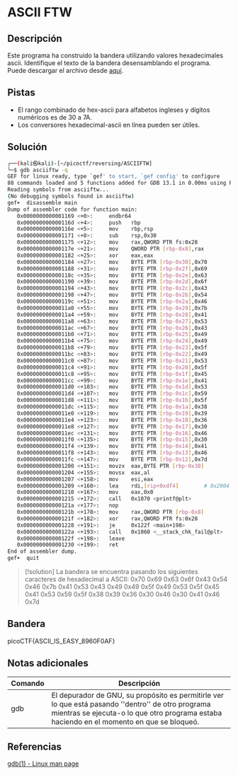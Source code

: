 # ASCII FTW

## Descripción
Este programa ha construido la bandera utilizando valores hexadecimales ascii. Identifique el texto de la bandera desensamblando el programa.
Puede descargar el archivo desde [aquí](https://artifacts.picoctf.net/c/508/asciiftw).

## Pistas
- El rango combinado de hex-ascii para alfabetos ingleses y dígitos numéricos es de 30 a 7A.
- Los conversores hexadecimal-ascii en línea pueden ser útiles.

## Solución
```bash
┌──(kali㉿kali)-[~/picoctf/reversing/ASCIIFTW]
└─$ gdb asciiftw -q            
GEF for linux ready, type `gef' to start, `gef config' to configure
88 commands loaded and 5 functions added for GDB 13.1 in 0.00ms using Python engine 3.11
Reading symbols from asciiftw...
(No debugging symbols found in asciiftw)
gef➤  disassemble main
Dump of assembler code for function main:
   0x0000000000001169 <+0>:     endbr64
   0x000000000000116d <+4>:     push   rbp
   0x000000000000116e <+5>:     mov    rbp,rsp
   0x0000000000001171 <+8>:     sub    rsp,0x30
   0x0000000000001175 <+12>:    mov    rax,QWORD PTR fs:0x28
   0x000000000000117e <+21>:    mov    QWORD PTR [rbp-0x8],rax
   0x0000000000001182 <+25>:    xor    eax,eax
   0x0000000000001184 <+27>:    mov    BYTE PTR [rbp-0x30],0x70
   0x0000000000001188 <+31>:    mov    BYTE PTR [rbp-0x2f],0x69
   0x000000000000118c <+35>:    mov    BYTE PTR [rbp-0x2e],0x63
   0x0000000000001190 <+39>:    mov    BYTE PTR [rbp-0x2d],0x6f
   0x0000000000001194 <+43>:    mov    BYTE PTR [rbp-0x2c],0x43
   0x0000000000001198 <+47>:    mov    BYTE PTR [rbp-0x2b],0x54
   0x000000000000119c <+51>:    mov    BYTE PTR [rbp-0x2a],0x46
   0x00000000000011a0 <+55>:    mov    BYTE PTR [rbp-0x29],0x7b
   0x00000000000011a4 <+59>:    mov    BYTE PTR [rbp-0x28],0x41
   0x00000000000011a8 <+63>:    mov    BYTE PTR [rbp-0x27],0x53
   0x00000000000011ac <+67>:    mov    BYTE PTR [rbp-0x26],0x43
   0x00000000000011b0 <+71>:    mov    BYTE PTR [rbp-0x25],0x49
   0x00000000000011b4 <+75>:    mov    BYTE PTR [rbp-0x24],0x49
   0x00000000000011b8 <+79>:    mov    BYTE PTR [rbp-0x23],0x5f
   0x00000000000011bc <+83>:    mov    BYTE PTR [rbp-0x22],0x49
   0x00000000000011c0 <+87>:    mov    BYTE PTR [rbp-0x21],0x53
   0x00000000000011c4 <+91>:    mov    BYTE PTR [rbp-0x20],0x5f
   0x00000000000011c8 <+95>:    mov    BYTE PTR [rbp-0x1f],0x45
   0x00000000000011cc <+99>:    mov    BYTE PTR [rbp-0x1e],0x41
   0x00000000000011d0 <+103>:   mov    BYTE PTR [rbp-0x1d],0x53
   0x00000000000011d4 <+107>:   mov    BYTE PTR [rbp-0x1c],0x59
   0x00000000000011d8 <+111>:   mov    BYTE PTR [rbp-0x1b],0x5f
   0x00000000000011dc <+115>:   mov    BYTE PTR [rbp-0x1a],0x38
   0x00000000000011e0 <+119>:   mov    BYTE PTR [rbp-0x19],0x39
   0x00000000000011e4 <+123>:   mov    BYTE PTR [rbp-0x18],0x36
   0x00000000000011e8 <+127>:   mov    BYTE PTR [rbp-0x17],0x30
   0x00000000000011ec <+131>:   mov    BYTE PTR [rbp-0x16],0x46
   0x00000000000011f0 <+135>:   mov    BYTE PTR [rbp-0x15],0x30
   0x00000000000011f4 <+139>:   mov    BYTE PTR [rbp-0x14],0x41
   0x00000000000011f8 <+143>:   mov    BYTE PTR [rbp-0x13],0x46
   0x00000000000011fc <+147>:   mov    BYTE PTR [rbp-0x12],0x7d
   0x0000000000001200 <+151>:   movzx  eax,BYTE PTR [rbp-0x30]
   0x0000000000001204 <+155>:   movsx  eax,al
   0x0000000000001207 <+158>:   mov    esi,eax
   0x0000000000001209 <+160>:   lea    rdi,[rip+0xdf4]        # 0x2004
   0x0000000000001210 <+167>:   mov    eax,0x0
   0x0000000000001215 <+172>:   call   0x1070 <printf@plt>
   0x000000000000121a <+177>:   nop
   0x000000000000121b <+178>:   mov    rax,QWORD PTR [rbp-0x8]
   0x000000000000121f <+182>:   xor    rax,QWORD PTR fs:0x28
   0x0000000000001228 <+191>:   je     0x122f <main+198>
   0x000000000000122a <+193>:   call   0x1060 <__stack_chk_fail@plt>
   0x000000000000122f <+198>:   leave
   0x0000000000001230 <+199>:   ret
End of assembler dump.
gef➤  quit
```

>[!solution]
>La bandera se encuentra pasando los siguientes caracteres de hexadecimal a ASCII:
>0x70
>0x69
>0x63
>0x6f
>0x43
>0x54
>0x46
>0x7b
>0x41
>0x53
>0x43
>0x49
>0x49
>0x5f
>0x49
>0x53
>0x5f
>0x45
>0x41
>0x53
>0x59
>0x5f
>0x38
>0x39
>0x36
>0x30
>0x46
>0x30
>0x41
>0x46
>0x7d

## Bandera
picoCTF{ASCII_IS_EASY_8960F0AF}

## Notas adicionales
| Comando | Descripción |
|--------|--------|
| gdb | El depurador de GNU, su propósito es permitirle ver lo que está pasando ''dentro'' de otro programa mientras se ejecuta-o lo que otro programa estaba haciendo en el momento en que se bloqueó. |

## Referencias
[gdb(1) - Linux man page](https://linux.die.net/man/1/gdb)